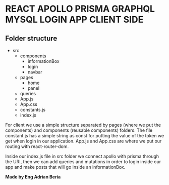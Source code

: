 # REACT APOLLO PRISMA GRAPHQL MYSQL LOGIN APP CLIENT SIDE

## Folder structure

- src
    - components
        - informationBox
        - login
        - navbar
    - pages
        - home
        - panel
    - queries
    - App.js
    - App.css
    - constants.js
    - index.js

For client we use a simple structure separated by pages (where we put the components) and components (reusable components) folders. The file constant.js has a simple string as const for putting the value of the token we get when login in our application. App.js and App.css are where we put our routing with react-router-dom.

Inside our index.js file in src folder we connect apollo with prisma through the URI, then we can add queries and mutations in order to login inside our app and make posts that will go inside an informationBox.

**Made by Eng Adrian Beria**
